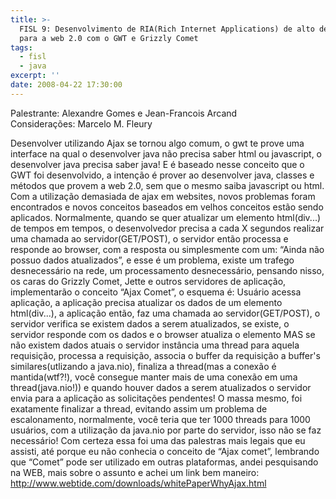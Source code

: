 ```yaml
---
title: >-
  FISL 9: Desenvolvimento de RIA(Rich Internet Applications) de alto desempenho
  para a web 2.0 com o GWT e Grizzly Comet
tags:
  - fisl
  - java
excerpt: ''
date: 2008-04-22 17:30:00
---
```


Palestrante: Alexandre Gomes e Jean-Francois Arcand  
Considerações: Marcelo M. Fleury

Desenvolver utilizando Ajax se tornou algo comum, o gwt te prove uma interface na qual o desenvolver java não precisa saber html ou javascript, o desenvolver java precisa saber java! E é baseado nesse conceito que o GWT foi desenvolvido, a intenção é prover ao desenvolver java, classes e métodos que provem a web 2.0, sem que o mesmo saiba javascript ou html. Com a utilização demasiada de ajax em websites, novos problemas foram encontrados e novos conceitos baseados em velhos conceitos estão sendo aplicados. Normalmente, quando se quer atualizar um elemento html(div...) de tempos em tempos, o desenvolvedor precisa a cada X segundos realizar uma chamada ao servidor(GET/POST), o servidor então processa e responde ao browser, com a resposta ou simplesmente com um: “Ainda não possuo dados atualizados”, e esse é um problema, existe um trafego desnecessário na rede, um processamento desnecessário, pensando nisso, os caras do Grizzly Comet, Jette e outros servidores de aplicação, implementarão o conceito “Ajax Comet”, o esquema é: Usuário acessa aplicação, a aplicação precisa atualizar os dados de um elemento html(div...), a aplicação então, faz uma chamada ao servidor(GET/POST), o servidor verifica se existem dados a serem atualizados, se existe, o servidor responde com os dados e o browser atualiza o elemento MAS se não existem dados atuais o servidor instância uma thread para aquela requisição, processa a requisição, associa o buffer da requisição a buffer's similares(utlizando a java.nio), finaliza a thread(mas a conexão é mantida(wtf?!), você consegue manter mais de uma conexão em uma thread(java.nio!)) e quando houver dados a serem atualizados o servidor envia para a aplicação as solicitações pendentes! O massa mesmo, foi exatamente finalizar a thread, evitando assim um problema de escalonamento, normalmente, você teria que ter 1000 threads para 1000 usuários, com a utilização da java.nio por parte do servidor, isso não se faz necessário! Com certeza essa foi uma das palestras mais legais que eu assisti, até porque eu não conhecia o conceito de “Ajax comet”, lembrando que “Comet” pode ser utilizado em outras plataformas, andei pesquisando na WEB, mais sobre o assunto e achei um link bem maneiro:  
http://www.webtide.com/downloads/whitePaperWhyAjax.html